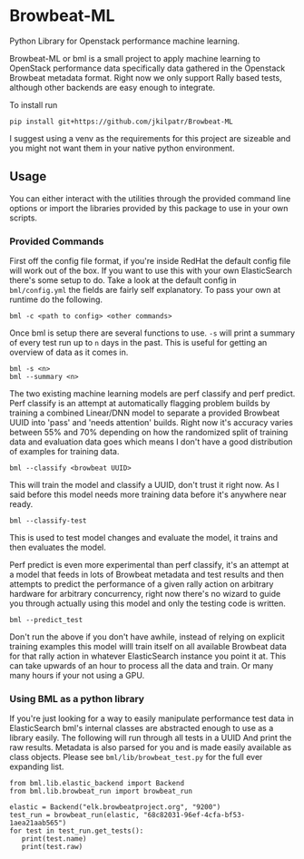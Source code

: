 # Browbeat-ML
Python Library for Openstack performance machine learning.

Browbeat-ML or bml is a small project to apply machine learning to OpenStack
performance data specifically data gathered in the Openstack Browbeat metadata
format. Right now we only support Rally based tests, although other backends
are easy enough to integrate.

To install run

	pip install git+https://github.com/jkilpatr/Browbeat-ML

I suggest using a venv as the requirements for this project are sizeable and you
might not want them in your native python environment.

## Usage

You can either interact with the utilities through the provided command line
options or import the libraries provided by this package to use in your own
scripts.

### Provided Commands

First off the config file format, if you're inside RedHat the default config
file will work out of the box. If you want to use this with your own ElasticSearch
there's some setup to do. Take a look at the default config in `bml/config.yml`
the fields are fairly self explanatory. To pass your own at runtime do the following.

	bml -c <path to config> <other commands>

Once bml is setup there are several functions to use. `-s` will print a summary
of every test run up to `n` days in the past. This is useful for getting an
overview of data as it comes in.

	bml -s <n>
	bml --summary <n>

The two existing machine learning models are perf classify and perf predict.
Perf classify is an attempt at automatically flagging problem builds by training
a combined Linear/DNN model to separate a provided Browbeat UUID into 'pass' and
'needs attention' builds. Right now it's accuracy varies between 55% and 70%
depending on how the randomized split of training data and evaluation data goes
which means I don't have a good distribution of examples for training data.

	bml --classify <browbeat UUID>

This will train the model and classify a UUID, don't trust it right now. As I said
before this model needs more training data before it's anywhere near ready.

	bml --classify-test

This is used to test model changes and evaluate the model, it trains and then
evaluates the model.

Perf predict is even more experimental than perf classify, it's an attempt
at a model that feeds in lots of Browbeat metadata and test results and then
attempts to predict the performance of a given rally action on arbitrary hardware
for arbitrary concurrency, right now there's no wizard to guide you through
actually using this model and only the testing code is written.

	bml --predict_test

Don't run the above if you don't have awhile, instead of relying on explicit
training examples this model willl train itself on all available Browbeat data
for that rally action in whatever ElasticSearch instance you point it at. This
can take upwards of an hour to process all the data and train. Or many many hours
if your not using a GPU.


### Using BML as a python library

If you're just looking for a way to easily manipulate performance test data in
ElasticSearch bml's internal classes are abstracted enough to use as a library
easily. The following will run through all tests in a UUID And print the raw
results. Metadata is also parsed for you and is made easily available as class
objects. Please see `bml/lib/browbeat_test.py` for the full ever expanding list.

	from bml.lib.elastic_backend import Backend
	from bml.lib.browbeat_run import browbeat_run

	elastic = Backend("elk.browbeatproject.org", "9200")
	test_run = browbeat_run(elastic, "68c82031-96ef-4cfa-bf53-1aea21aab565")
	for test in test_run.get_tests():
	   print(test.name)
	   print(test.raw)

